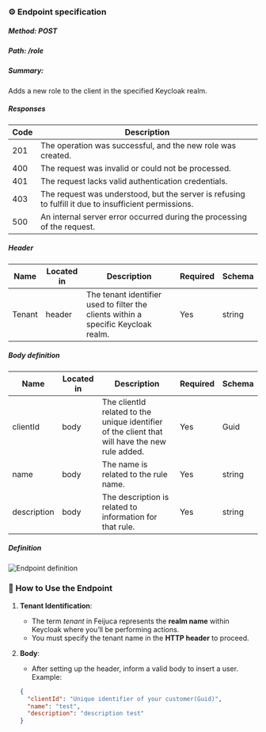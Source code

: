 ### ⚙️ Endpoint specification

##### Method: POST

##### Path: /role

##### Summary:

Adds a new role to the client in the specified Keycloak realm.

##### Responses

| Code | Description                                                                                           |
| ---- | ----------------------------------------------------------------------------------------------------- |
| 201  | The operation was successful, and the new role was created.                                           |
| 400  | The request was invalid or could not be processed.                                                    |
| 401  | The request lacks valid authentication credentials.                                                   |
| 403  | The request was understood, but the server is refusing to fulfill it due to insufficient permissions. |
| 500  | An internal server error occurred during the processing of the request.                               |

##### Header

| Name   | Located in | Description                                                                        | Required | Schema |
| ------ | ---------- | ---------------------------------------------------------------------------------- | -------- | ------ |
| Tenant | header     | The tenant identifier used to filter the clients within a specific Keycloak realm. | Yes      | string |

##### Body definition

| Name        | Located in | Description                                                                                    | Required | Schema |
| ----------- | ---------- | ---------------------------------------------------------------------------------------------- | -------- | ------ |
| clientId    | body       | The clientId related to the unique identifier of the client that will have the new rule added. | Yes      | Guid   |
| name        | body       | The name is related to the rule name.                                                          | Yes      | string |
| description | body       | The description is related to information for that rule.                                       | Yes      | string |

##### Definition

![Endpoint definition](https://res.cloudinary.com/dd7cforjd/image/upload/xdcrpq1fi3pbx3i2aq1u.jpg "Endpoint definition")

### 📝 How to Use the Endpoint

1. **Tenant Identification**:

   - The term _tenant_ in Feijuca represents the **realm name** within Keycloak where you’ll be performing actions.
   - You must specify the tenant name in the **HTTP header** to proceed.

2. **Body**:

   - After setting up the header, inform a valid body to insert a user. Example:

   ```json
   {
     "clientId": "Unique identifier of your customer(Guid)",
     "name": "test",
     "description": "description test"
   }
   ```
